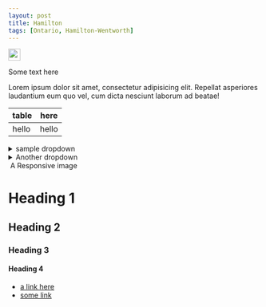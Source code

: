 ```yaml
---
layout: post
title: Hamilton
tags: [Ontario, Hamilton-Wentworth]
---
```


<img src="https://img.shields.io/badge/EMERGENCY--SERVICES-911-orange?style=plastic" width="auto" height="24em" alt="">

Some text here

Lorem ipsum dolor sit amet, consectetur adipisicing elit. Repellat asperiores laudantium eum quo vel, cum dicta nesciunt laborum ad beatae!

| table | here |
| --- | --- |
| hello | hello |

<details>
  <summary>sample dropdown</summary>
  This is a dropdown
</details>

<details>
  <summary>Another dropdown</summary>
  Dropdown with link
</details>

<img src="https://upload.wikimedia.org/wikipedia/commons/thumb/7/73/Collage_of_Tourist_Spots_in_Hamilton%2C_Ontario%2C_Canada.jpg/300px-Collage_of_Tourist_Spots_in_Hamilton%2C_Ontario%2C_Canada.jpg" class="img-fluid" alt="">
<caption>A Responsive image</caption>


# Heading 1
## Heading 2
### Heading 3
#### Heading 4
- [a link here](#)
- [some link](#)
